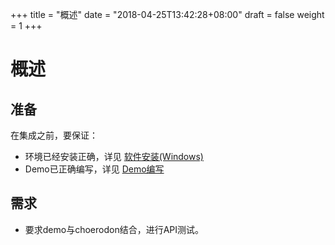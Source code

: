 +++
title = "概述"
date = "2018-04-25T13:42:28+08:00"
draft = false
weight = 1
+++

# 概述

## 准备

在集成之前，要保证：

- 环境已经安装正确，详见 [软件安装(Windows)](../../develop_env/install_windows/)
- Demo已正确编写，详见 [Demo编写](../../demo/overview/)

## 需求
- 要求demo与choerodon结合，进行API测试。
